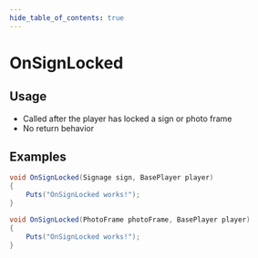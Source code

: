 ```yaml
---
hide_table_of_contents: true
---
```


# OnSignLocked

## Usage

* Called after the player has locked a sign or photo frame
* No return behavior

## Examples

```csharp title=""
void OnSignLocked(Signage sign, BasePlayer player)
{
    Puts("OnSignLocked works!");
}
```

```csharp title=""
void OnSignLocked(PhotoFrame photoFrame, BasePlayer player)
{
    Puts("OnSignLocked works!");
}
```
